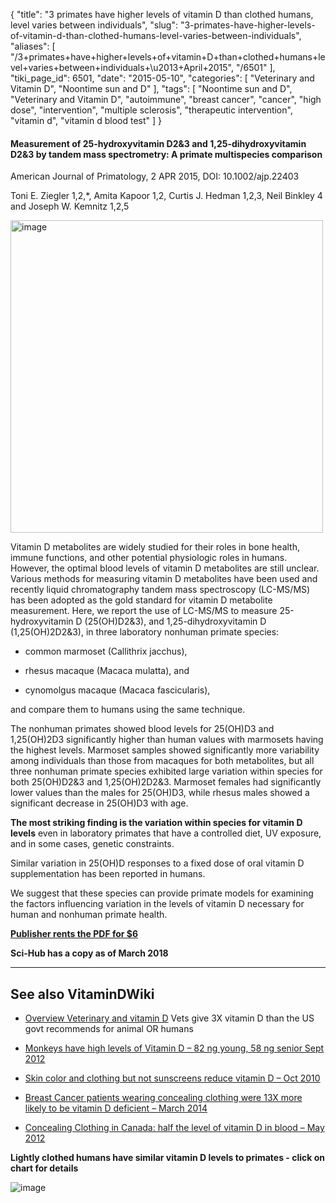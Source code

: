 {
    "title": "3 primates have higher levels of vitamin D than clothed humans, level varies between individuals",
    "slug": "3-primates-have-higher-levels-of-vitamin-d-than-clothed-humans-level-varies-between-individuals",
    "aliases": [
        "/3+primates+have+higher+levels+of+vitamin+D+than+clothed+humans+level+varies+between+individuals+\u2013+April+2015",
        "/6501"
    ],
    "tiki_page_id": 6501,
    "date": "2015-05-10",
    "categories": [
        "Veterinary and Vitamin D",
        "Noontime sun and D"
    ],
    "tags": [
        "Noontime sun and D",
        "Veterinary and Vitamin D",
        "autoimmune",
        "breast cancer",
        "cancer",
        "high dose",
        "intervention",
        "multiple sclerosis",
        "therapeutic intervention",
        "vitamin d",
        "vitamin d blood test"
    ]
}


#### Measurement of 25-hydroxyvitamin D2&3 and 1,25-dihydroxyvitamin D2&3 by tandem mass spectrometry: A primate multispecies comparison

American Journal of Primatology, 2 APR 2015, DOI: 10.1002/ajp.22403

Toni E. Ziegler 1,2,*, Amita Kapoor 1,2, Curtis J. Hedman 1,2,3, Neil Binkley 4 and Joseph W. Kemnitz 1,2,5

<img src="https://d1bk1kqxc0sym.cloudfront.net/attachments/jpeg/3-primates.jpg" alt="image" width="500">

Vitamin D metabolites are widely studied for their roles in bone health, immune functions, and other potential physiologic roles in humans. However, the optimal blood levels of vitamin D metabolites are still unclear. Various methods for measuring vitamin D metabolites have been used and recently liquid chromatography tandem mass spectroscopy (LC-MS/MS) has been adopted as the gold standard for vitamin D metabolite measurement. Here, we report the use of LC-MS/MS to measure 25-hydroxyvitamin D (25(OH)D2&3), and 1,25-dihydroxyvitamin D (1,25(OH)2D2&3), in three laboratory nonhuman primate species: 

* common marmoset (Callithrix jacchus), 

* rhesus macaque (Macaca mulatta), and 

* cynomolgus macaque (Macaca fascicularis), 

and compare them to humans using the same technique. 

The nonhuman primates showed blood levels for 25(OH)D3 and 1,25(OH)2D3 significantly higher than human values with marmosets having the highest levels. Marmoset samples showed significantly more variability among individuals than those from macaques for both metabolites, but all three nonhuman primate species exhibited large variation within species for both 25(OH)D2&3 and 1,25(OH)2D2&3. Marmoset females had significantly lower values than the males for 25(OH)D3, while rhesus males showed a significant decrease in 25(OH)D3 with age. 

 **The most striking finding is the variation within species for vitamin D levels**  even in laboratory primates that have a controlled diet, UV exposure, and in some cases, genetic constraints. 

Similar variation in 25(OH)D responses to a fixed dose of oral vitamin D supplementation has been reported in humans. 

We suggest that these species can provide primate models for examining the factors influencing variation in the levels of vitamin D necessary for human and nonhuman primate health. 

 **[Publisher rents the PDF for $6](http://onlinelibrary.wiley.com/doi/10.1002/ajp.22403/pdf)** 

 **Sci-Hub has a copy as of March 2018** 

---

## See also VitaminDWiki

* [Overview Veterinary and vitamin D](/posts/overview-veterinary-and-vitamin-d) Vets give 3X vitamin D than the US govt recommends for animal OR humans

* [Monkeys have high levels of Vitamin D – 82 ng young, 58 ng senior Sept 2012](/posts/monkeys-have-high-levels-of-vitamin-d-82-ng-young-58-ng-senior)

* [Skin color and clothing but not sunscreens reduce vitamin D – Oct 2010](/posts/skin-color-and-clothing-but-not-sunscreens-reduce-vitamin-d)

* [Breast Cancer patients wearing concealing clothing were 13X more likely to be vitamin D deficient – March 2014](/posts/breast-cancer-patients-wearing-concealing-clothing-were-13x-more-likely-to-be-vitamin-d-deficient)

* [Concealing Clothing in Canada: half the level of vitamin D in blood – May 2012](/posts/concealing-clothing-in-canada-half-the-level-of-vitamin-d-in-blood)

 **Lightly clothed humans have similar vitamin D levels to primates - click on chart for details** 

<img src="/attachments/d3.mock.jpg" alt="image">